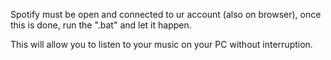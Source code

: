 Spotify must be open and connected to ur account (also on browser), once this is done, run the ".bat" and let it happen.

This will allow you to listen to your music on your PC without interruption.
